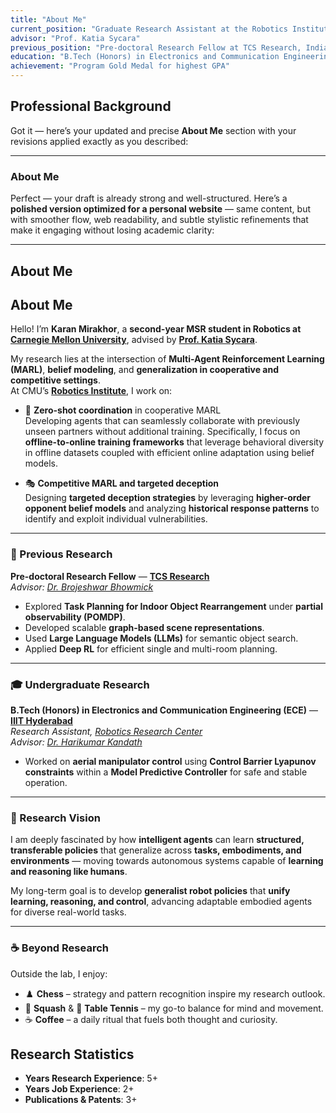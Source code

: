 ```yaml
---
title: "About Me"
current_position: "Graduate Research Assistant at the Robotics Institute, Carnegie Mellon University"
advisor: "Prof. Katia Sycara"
previous_position: "Pre-doctoral Research Fellow at TCS Research, India"
education: "B.Tech (Honors) in Electronics and Communication Engineering from IIIT Hyderabad"
achievement: "Program Gold Medal for highest GPA"
---
```


## Professional Background

Got it — here’s your updated and precise **About Me** section with your revisions applied exactly as you described:

---

### About Me

Perfect — your draft is already strong and well-structured. Here’s a **polished version optimized for a personal website** — same content, but with smoother flow, web readability, and subtle stylistic refinements that make it engaging without losing academic clarity:

---

## About Me

## About Me

Hello! I’m **Karan Mirakhor**, a **second-year MSR student in Robotics at [Carnegie Mellon University](https://www.cmu.edu/)**, advised by [**Prof. Katia Sycara**](https://www.cs.cmu.edu/~sycara/).

My research lies at the intersection of **Multi-Agent Reinforcement Learning (MARL)**, **belief modeling**, and **generalization in cooperative and competitive settings**.  
At CMU’s [**Robotics Institute**](https://www.ri.cmu.edu/), I work on:

- 🧠 **Zero-shot coordination** in cooperative MARL  
  Developing agents that can seamlessly collaborate with previously unseen partners without additional training. Specifically, I focus on **offline-to-online training frameworks** that leverage behavioral diversity in offline datasets coupled with efficient online adaptation using belief models.

- 🎭 **Competitive MARL and targeted deception**  
  Designing **targeted deception strategies** by leveraging **higher-order opponent belief models** and analyzing **historical response patterns** to identify and exploit individual vulnerabilities.

---

### 🧩 Previous Research

**Pre-doctoral Research Fellow** — [**TCS Research**](https://www.tcs.com/research-and-innovation)  
*Advisor: [Dr. Brojeshwar Bhowmick](https://scholar.google.co.in/citations?user=Eqf8NrEAAAAJ&hl=en)*  

- Explored **Task Planning for Indoor Object Rearrangement** under **partial observability (POMDP)**.  
- Developed scalable **graph-based scene representations**.  
- Used **Large Language Models (LLMs)** for semantic object search.  
- Applied **Deep RL** for efficient single and multi-room planning.

---

### 🎓 Undergraduate Research

**B.Tech (Honors) in Electronics and Communication Engineering (ECE)** — [**IIIT Hyderabad**](https://www.iiit.ac.in/)  
*Research Assistant, [Robotics Research Center](https://robotics.iiit.ac.in/)*  
*Advisor: [Dr. Harikumar Kandath](https://scholar.google.co.in/citations?user=5i1t_QgAAAAJ&hl=en)*  

- Worked on **aerial manipulator control** using **Control Barrier Lyapunov constraints** within a **Model Predictive Controller** for safe and stable operation.

---

### 🔭 Research Vision

I am deeply fascinated by how **intelligent agents** can learn **structured, transferable policies** that generalize across **tasks, embodiments, and environments** — moving towards autonomous systems capable of **learning and reasoning like humans**.  

My long-term goal is to develop **generalist robot policies** that **unify learning, reasoning, and control**, advancing adaptable embodied agents for diverse real-world tasks.

---

### ☕ Beyond Research

Outside the lab, I enjoy:
- ♟️ **Chess** – strategy and pattern recognition inspire my research outlook.  
- 🏸 **Squash** & 🏓 **Table Tennis** – my go-to balance for mind and movement.  
- ☕ **Coffee** – a daily ritual that fuels both thought and curiosity.

## Research Statistics

- **Years Research Experience**: 5+
- **Years Job Experience**: 2+
- **Publications & Patents**: 3+

